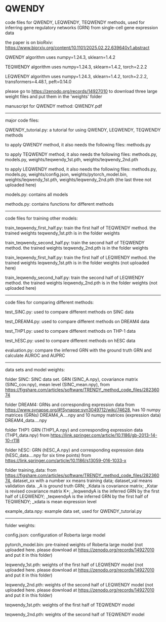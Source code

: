 # QWENDY

code files for QWENDY, LEQWENDY, TEQWENDY methods, used for inferring gene regulatory networks (GRN) from single-cell gene expression data

the paper is on bioRxiv: https://www.biorxiv.org/content/10.1101/2025.02.22.639640v1.abstract

QWENDY algorithm uses numpy=1.24.3, sklearn=1.4.2

TEQWENDY algorithm uses numpy=1.24.3, sklearn=1.4.2, torch=2.2.2

LEQWENDY algorithm uses numpy=1.24.3, sklearn=1.4.2, torch=2.2.2, transformers=4.48.1, peft=0.14.0

please go to https://zenodo.org/records/14927010 to download three large weight files and put them in the 'weights' folder

manuscript for QWENDY method: QWENDY.pdf

_____________________

major code files:

QWENDY_tutorial.py: a tutorial for using QWENDY, LEQWENDY, TEQWENDY methods 

to apply QWENDY method, it also needs the following files: methods.py

to apply TEQWENDY method, it also needs the following files: methods.py, models.py, weights/teqwendy_1st.pth, weights/teqwendy_2nd.pth

to apply LEQWENDY method, it also needs the following files: methods.py, models.py, weights/config.json, weights/pytorch_model.bin, weights/leqwendy_1st.pth, weights/leqwendy_2nd.pth (the last three not uploaded here)

models.py: contains all models

methods.py: contains functions for different methods

_____________________

code files for training other models:

train_teqwendy_first_half.py: train the first half of TEQWENDY method. the trained weights teqwendy_1st.pth is in the folder weights

train_teqwendy_second_half.py: train the second half of TEQWENDY method. the trained weights teqwendy_2nd.pth is in the folder weights

train_leqwendy_first_half.py: train the first half of LEQWENDY method. the trained weights leqwendy_1st.pth is in the folder weights (not uploaded here)

train_leqwendy_second_half.py: train the second half of LEQWENDY method. the trained weights leqwendy_2nd.pth is in the folder weights (not uploaded here)

_____________________

code files for comparing different methods:

test_SINC.py: used to compare different methods on SINC data

test_DREAM4.py: used to compare different methods on DREAM4 data

test_THP1.py: used to compare different methods on THP-1 data

test_hESC.py: used to compare different methods on hESC data

evaluation.py: compare the inferred GRN with the ground truth GRN and calculate AUROC and AUPRC

_____________________

data sets and model weights:

folder SINC: SINC data set. GRN (SINC_A.npy), covariance matrix (SINC_cov.npy), mean level (SINC_mean.npy), from https://figshare.com/articles/software/TRENDY_method_code_files/28236074

folder DREAM4: GRNs and corresponding expression data from https://www.synapse.org/#!Synapse:syn3049712/wiki/74628, has 10 numpy matrices (GRNs) DREAM4_A....npy and 10 numpy matrices (expression data) DREAM4_data....npy

folder THP1: GRN (THP1_A.npy) and corresponding expression data (THP1_data.npy) from https://link.springer.com/article/10.1186/gb-2013-14-10-r118

folder hESC: GRN (hESC_A.npy) and corresponding expression data (hESC_data....npy for six time points) from https://link.springer.com/article/10.1186/s13059-016-1033-x

folder training_data: from https://figshare.com/articles/software/TRENDY_method_code_files/28236074, dataset_xx with a number xx means training data; dataset_val means validation data. _A is ground truth GRN; _Kdata is covariance matrix; _Kstar is revised covariance matrix K*; _leqwendyA is the inferred GRN by the first half of LEQWENDY; _teqwendyA is the inferred GRN by the first half of TEQWENDY; _xdata is mean expression level

example_data.npy: example data set, used for QWENDY_tutorial.py

_____________________

folder weights: 

config.json: configuration of Roberta large model

pytorch_model.bin: pre-trained weights of Roberta large model (not uploaded here. please download at https://zenodo.org/records/14927010 and put it in this folder)

leqwendy_1st.pth: weights of the first half of LEQWENDY model (not uploaded here. please download at https://zenodo.org/records/14927010 and put it in this folder)

leqwendy_2nd.pth: weights of the second half of LEQWENDY model (not uploaded here. please download at https://zenodo.org/records/14927010 and put it in this folder)

teqwendy_1st.pth: weights of the first half of TEQWENDY model

teqwendy_2nd.pth: weights of the second half of TEQWENDY model

